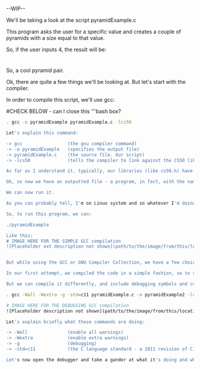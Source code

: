 --WIP--

We'll be taking a look at the script pyramidExample.c

This program asks the user for a specific value and creates a couple of pyramids with a size equal to that value.

So, if the user inputs 4, the result will be:

   # #
  ## ##
 ### ###
#### ####

So, a cool pyramid pair.

Ok, there are quite a few things we'll be looking at. But let's start with the compiler.

In order to compile this script, we'll use gcc:

#CHECK BELOW - can I close this '''bash box?

```bash
. gcc -o pyramidExample pyramidExample.c -lcs50

Let's explain this command:

-> gcc                 (the gnu compiler command)
-> -o pyramidExample   (specifies the output file)
-> pyramidExample.c    (the source file. Our script)
-> -lcs50              (tells the compiler to link against the CS50 library)

As far as I understand it, typically, our libraries (like cs50.h) have a corresponding .c file, or a similar file that contains the actual implementations of the functions and declarations of cs50.h.

Ok, so now we have an outputted file - a program, in fact, with the name pyramidExample.

We can now run it.

As you can probably tell, I'm on Linux system and so whatever I'm doing is geared towards my system. But it will be similar in other (lesser, ahem) systems.

So, to run this program, we can:

./pyramidExample

Like this:
# IMAGE HERE FOR THE SIMPLE GCC compilation
![Placeholder ext description not shown](path/to/the/image/from/this/location) #place here small gif showing program


But while using the GCC or GNU Compiler Collection, we have a few choices on how exactly to compile our code, to later be analyzed by the GDB or GNU Debugger.

In our first attempt, we compiled the code in a simple fashion, so to speak, and didn't include any debugging symbols. This means that we won't have variables or other niceties, and instead will see the code in Assembly, with registers and so on.

But we can compile it differently, and include debugging symbols and controls. Let's try that with the following command:

. gcc -Wall -Wextra -g -std=c11 pyramidExample.c -o pyramidExample2 -lcs50

# IMAGE HERE FOR THE DEBUGGING GCC compilation
![Placeholder description not shown](path/to/the/image/from/this/location) #place here small gif showin    g program

Let's explain briefly what those commands are doing:

-> -Wall               (enable all warnings)
-> -Wextra             (enable extra warnings)
-> -g                  (debugging)
-> -std=c11            (the C language standard - a 2011 revision of C)

Let's now open the debugger and take a gander at what it's doing and what commands we can use.
